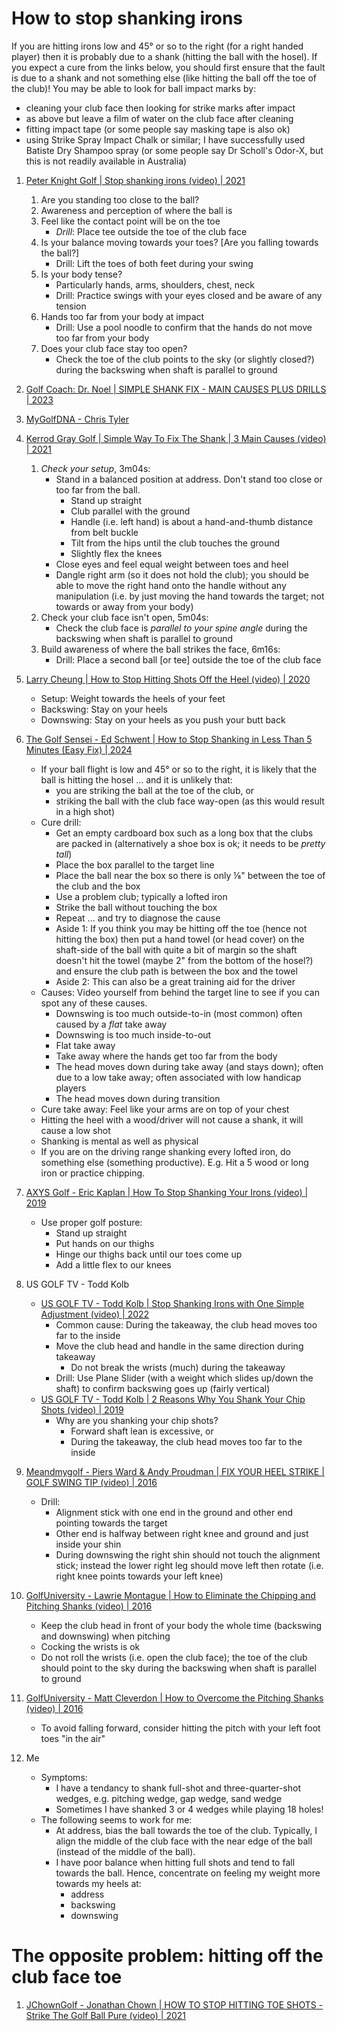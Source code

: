 # How to stop shanking irons

If you are hitting irons low and 45° or so to the right (for a right handed
player) then it is probably due to a shank (hitting the ball with the hosel).
If you expect a cure from the links below, you should first ensure that
the fault is due to a shank and not something else (like hitting the ball
off the toe of the club)! You may be able to look for ball impact marks by:
- cleaning your club face then looking for strike marks after impact
- as above but leave a film of water on the club face after cleaning
- fitting impact tape (or some people say masking tape is also ok)
- using Strike Spray Impact Chalk or similar; I have successfully used
  Batiste Dry Shampoo spray (or some people say Dr Scholl's Odor-X, but
  this is not readily available in Australia)

1. [Peter Knight Golf | Stop shanking irons (video) | 2021](https://www.youtube.com/watch?v=g8pkY0PXtDY)
   1. Are you standing too close to the ball?
   1. Awareness and perception of where the ball is
   1. Feel like the contact point will be on the toe
      * *Drill*: Place tee outside the toe of the club face
   1. Is your balance moving towards your toes? [Are you falling towards the ball?]
      * Drill: Lift the toes of both feet during your swing
   1. Is your body tense?
      * Particularly hands, arms, shoulders, chest, neck
      * Drill: Practice swings with your eyes closed and be aware of any tension
   1. Hands too far from your body at impact
      * Drill: Use a pool noodle to confirm that the hands do not move too far from your body
   1. Does your club face stay too open?
      * Check the toe of the club points to the sky (or slightly closed?) during the backswing when shaft is parallel to ground

1. [Golf Coach: Dr. Noel | SIMPLE SHANK FIX - MAIN CAUSES PLUS DRILLS | 2023](https://www.youtube.com/watch?v=OnA7mQY8Cs8)

1. [MyGolfDNA - Chris Tyler](Links_MyGolfDNA.md)

1. [Kerrod Gray Golf | Simple Way To Fix The Shank | 3 Main Causes (video) | 2021](https://www.youtube.com/watch?v=SRVWhGQRmM8)
   1. *Check your setup*, 3m04s:
      * Stand in a balanced position at address. Don't stand too close or too far from the ball.
        + Stand up straight
        + Club parallel with the ground
        + Handle (i.e. left hand) is about a hand-and-thumb distance from belt buckle
        + Tilt from the hips until the club touches the ground
        + Slightly flex the knees
      * Close eyes and feel equal weight between toes and heel
      * Dangle right arm (so it does not hold the club); you should be able to move the right hand onto the handle
        without any manipulation (i.e. by just moving the hand towards the target; not towards or away from your body)
   1. Check your club face isn't open, 5m04s:
      * Check the club face is *parallel to your spine angle* during the backswing when shaft is parallel to ground
   1. Build awareness of where the ball strikes the face, 6m16s:
      * Drill: Place a second ball [or tee] outside the toe of the club face

1. [Larry Cheung | How to Stop Hitting Shots Off the Heel (video) | 2020](https://www.youtube.com/watch?v=jnLmjeb1Ax4)
   - Setup: Weight towards the heels of your feet
   - Backswing: Stay on your heels
   - Downswing: Stay on your heels as you push your butt back

1. [The Golf Sensei - Ed Schwent | How to Stop Shanking in Less Than 5 Minutes (Easy Fix) | 2024](https://www.youtube.com/watch?v=epcvRzmXwwc)
   - If your ball flight is low and 45° or so to the right, it is likely that the ball is
     hitting the hosel ... and it is unlikely that:
     * you are striking the ball at the toe of the club, or
     * striking the ball with the club face way-open (as this would result in a high shot)
   - Cure drill:
     * Get an empty cardboard box such as a long box that the clubs are packed in
       (alternatively a shoe box is ok; it needs to be *pretty tall*)
     * Place the box parallel to the target line
     * Place the ball near the box so there is only ⅛" between the toe of the club and the box
     * Use a problem club; typically a lofted iron
     * Strike the ball without touching the box
     * Repeat ... and try to diagnose the cause
     * Aside 1: If you think you may be hitting off the toe (hence not hitting the box) then put
       a hand towel (or head cover) on the shaft-side of the ball with quite a bit of margin so
       the shaft doesn't hit the towel (maybe 2" from the bottom of the hosel?) and ensure the
       club path is between the box and the towel
     * Aside 2: This can also be a great training aid for the driver
   - Causes: Video yourself from behind the target line to see if you can spot any of these causes.
     * Downswing is too much outside-to-in (most common) often caused by a *flat* take away
     * Downswing is too much inside-to-out
     * Flat take away
     * Take away where the hands get too far from the body
     * The head moves down during take away (and stays down); often due to a low take away;
       often associated with low handicap players
     * The head moves down during transition
   - Cure take away: Feel like your arms are on top of your chest
   - Hitting the heel with a wood/driver will not cause a shank, it will cause a low shot
   - Shanking is mental as well as physical
   - If you are on the driving range shanking every lofted iron, do something else (something
     productive). E.g. Hit a 5 wood or long iron or practice chipping.

1. [AXYS Golf - Eric Kaplan | How To Stop Shanking Your Irons (video) | 2019](https://www.youtube.com/watch?v=Qm2OuzU5dgw)
   - Use proper golf posture:
     * Stand up straight
     * Put hands on our thighs
     * Hinge our thighs back until our toes come up
     * Add a little flex to our knees

1. US GOLF TV - Todd Kolb
   - [US GOLF TV - Todd Kolb | Stop Shanking Irons with One Simple Adjustment (video) | 2022](https://www.youtube.com/watch?v=i_05rT9d1E0)
     * Common cause: During the takeaway, the club head moves too far to the inside
     * Move the club head and handle in the same direction during takeaway
       + Do not break the wrists (much) during the takeaway
     * Drill: Use Plane Slider (with a weight which slides up/down the shaft) to confirm backswing goes up (fairly vertical)
   - [US GOLF TV - Todd Kolb | 2 Reasons Why You Shank Your Chip Shots (video) | 2019](https://www.youtube.com/watch?v=GcOUunxpz-g)
     * Why are you shanking your chip shots?
       + Forward shaft lean is excessive, or
       + During the takeaway, the club head moves too far to the inside

1. [Meandmygolf - Piers Ward & Andy Proudman | FIX YOUR HEEL STRIKE | GOLF SWING TIP (video) | 2016](https://www.youtube.com/watch?v=Io3kYsZdpvc)
   - Drill:
     * Alignment stick with one end in the ground and other end pointing towards the target
     * Other end is halfway between right knee and ground and just inside your shin
     * During downswing the right shin should not touch the alignment stick;
       instead the lower right leg should move left then rotate (i.e. right knee
       points towards your left knee)

1. [GolfUniversity - Lawrie Montague | How to Eliminate the Chipping and Pitching Shanks (video) | 2016](https://www.youtube.com/watch?v=6Hf3o9aPXW4)
   - Keep the club head in front of your body the whole time (backswing and downswing) when pitching
   - Cocking the wrists is ok
   - Do not roll the wrists (i.e. open the club face); the toe of the club should point to the sky
     during the backswing when shaft is parallel to ground

1. [GolfUniversity - Matt Cleverdon | How to Overcome the Pitching Shanks (video) | 2016](https://www.youtube.com/watch?v=zozFQ8Cm26Q)
   - To avoid falling forward, consider hitting the pitch with your left foot toes "in the air"

1. Me
   - Symptoms:
     * I have a tendancy to shank full-shot and three-quarter-shot
       wedges, e.g. pitching wedge, gap wedge, sand wedge
     * Sometimes I have shanked 3 or 4 wedges while playing 18 holes!
   - The following seems to work for me:
     * At address, bias the ball towards the toe of the club.
       Typically, I align the middle of the club face with the
       near edge of the ball (instead of the middle of the ball).
     * I have poor balance when hitting full shots and tend to fall
       towards the ball. Hence, concentrate on feeling my weight
       more towards my heels at:
       + address
       + backswing
       + downswing


# The opposite problem: hitting off the club face toe

1. [JChownGolf - Jonathan Chown | HOW TO STOP HITTING TOE SHOTS - Strike The Golf Ball Pure (video) | 2021](https://www.youtube.com/watch?v=eOTkmZv9LmQ)

